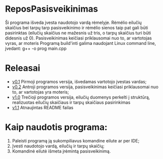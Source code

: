 # ReposPasisveikinimas
Ši programa išveda įvesta naudotojo vardą rėmelyje.
Rėmėlio eilučių skaičius bei tarpų tarp pasisveikinimo ir rėmėlio sienos taip pat gali būti pasirinktas (eilučių skaičius ne mažesnis už tris, o tarpų skaičius turi būti didesnis už 0). Pasisveikinimas keičiasi priklausomai nuo to, ar vartotojas vyras, ar moteris
Programą build'inti galima naudojant Linux command line, įvedant:
g++ -o prog main.cpp

# Releasai
- [v0.1](https://github.com/arturasvell/ReposPasisveikinimas/releases/tag/v0.1) Pirmoji programos versija, išvedamas vartotojo įvestas vardas;
- [v0.2](https://github.com/arturasvell/ReposPasisveikinimas/releases/tag/v0.2) Antroji programos versija, pasisveikinimas keičiasi priklausomai nuo to, ar vartotojas yra moteris;
- [v1.0](https://github.com/arturasvell/ReposPasisveikinimas/releases/tag/v1.0) Trečioji programos versija, eilučių duomenys perkelti į struktūrą, realizuotas eilučių skaičiaus ir tarpų skaičiaus pasirinkimas
- [v1.1](https://github.com/arturasvell/ReposPasisveikinimas/releases/tag/v1.1) Atnaujintas README failas

# Kaip naudotis programa:
1. Paleisti programą ją sukompiliavus komandine eilute ar per IDE;
2. Įvesti naudotojo vardą, eilučių ir tarpų skaičių;
3. Komandinė eilutė išmeta įrėmintą pasisveikinimą.

